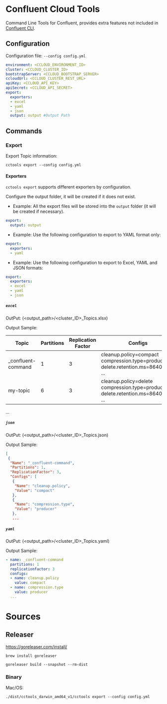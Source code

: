 
# Confluent Cloud Tools

Command Line Tools for Confluent, provides extra features not included in [Confluent CLI](https://docs.confluent.io/confluent-cli/current/overview.html).

## Configuration

Configuration file: ```--config config.yml```

```yaml
environment: <CCLOUD_ENVIRONMENT_ID>
cluster: <CCLOUD_CLUSTER_ID>
bootstrapServer: <CCLOUD_BOOTSTRAP_SERVER>    
ccloudUrl: <CCLOUD_CLUSTER_REST_URL>
apiKey: <CCLOUD_API_KEY>
apiSecret: <CCLOUD_API_SECRET>
export:
  exporters: 
  - excel
  - yaml 
  - json  
  output: output #Output Path
```

## Commands

### Export

Export Topic information:

```cctools export --config config.yml```

#### Exporters

```cctools export``` supports different exporters by configuration.

Configure the output folder, it will be created if it does not exist. 

- Example: All the export files will be stored into the ```output``` folder (it will be created if necessary).
  
```yaml
export: 
  output: output 
```

- Example: Use the following configuration to export to YAML format only:

```yaml
export:
  exporters:  
  - yaml  
```

- Example: Use the following configuration to export to Excel, YAML and JSON formats: 

```yaml
export:
  exporters: 
  - excel
  - yaml 
  - json  
```

##### ```excel```

OutPut: (<output_path>/<cluster_ID>_Topics.xlsx)

Output Sample: 

| Topic	| Partitions |	Replication Factor | Configs |
|-------|------------|---------------------|---------|
|_confluent-command |	1 |	3 |	cleanup.policy=compact compression.type=producer delete.retention.ms=86400000 ...|
| my-topic | 6 | 3 | cleanup.policy=delete compression.type=producer delete.retention.ms=86400000 ...| 
 
... 

##### ```json```

OutPut: (<output_path>/<cluster_ID>_Topics.json)

Output Sample:

```json
[
 {
  "Name": "_confluent-command",
  "Partitions": 1,
  "ReplicationFactor": 3,
  "Configs": [
   {
    "Name": "cleanup.policy",
    "Value": "compact"
   },
   {
    "Name": "compression.type",
    "Value": "producer"
   },
   ...
```

##### ```yaml```

OutPut: (<output_path>/<cluster_ID>_Topics.yaml)

Output Sample: 

```yaml
- name: _confluent-command
  partitions: 1
  replicationfactor: 3
  configs:
  - name: cleanup.policy
    value: compact
  - name: compression.type
    value: producer
  ...
```

# Sources

## Releaser

https://goreleaser.com/install/

```brew install goreleaser```

```goreleaser build --snapshot --rm-dist```

### Binary

Mac/OS:

```./dist/cctools_darwin_amd64_v1/cctools export --config config.yml```

 